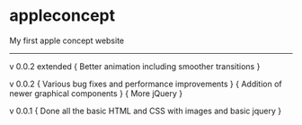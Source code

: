 # appleconcept
My first apple concept website

___________________________________________________

v 0.0.2 extended
{ Better animation including smoother transitions }

v 0.0.2
{ Various bug fixes and performance improvements }
{ Addition of newer graphical components }
{ More jQuery }

v 0.0.1
{ Done all the basic HTML and CSS with images and basic jquery }
